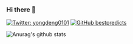 ### Hi there 👋

<!--
**bestpredicts/bestpredicts** is a ✨ _special_ ✨ repository because its `README.md` (this file) appears on your GitHub profile.

Here are some ideas to get you started:

- 🔭 I’m currently working on ...
- 🌱 I’m currently learning ...
- 👯 I’m looking to collaborate on ...
- 🤔 I’m looking for help with ...
- 💬 Ask me about ...
- 📫 How to reach me: ...
- 😄 Pronouns: ...
- ⚡ Fun fact: ...
-->
[![Twitter: yongdeng0101](https://img.shields.io/twitter/follow/ThaiiBraga?style=social)](https://twitter.com/yongdeng0101)
[![GitHub bestpredicts](https://img.shields.io/github/followers/thaiane?label=follow&style=social)](https://github.com/bestpredicts)


![Anurag's github stats](https://github-readme-stats.vercel.app/api?username=bestpredicts&show_icons=true&theme=radical)
